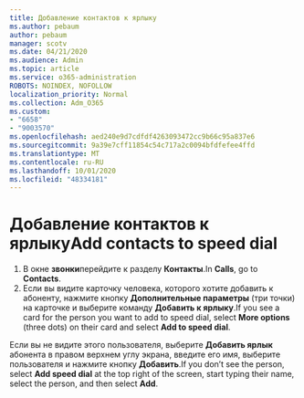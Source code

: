 ```yaml
---
title: Добавление контактов к ярлыку
ms.author: pebaum
author: pebaum
manager: scotv
ms.date: 04/21/2020
ms.audience: Admin
ms.topic: article
ms.service: o365-administration
ROBOTS: NOINDEX, NOFOLLOW
localization_priority: Normal
ms.collection: Adm_O365
ms.custom:
- "6658"
- "9003570"
ms.openlocfilehash: aed240e9d7cdfdf4263093472cc9b66c95a837e6
ms.sourcegitcommit: 9a39e7cff11854c54c717a2c0094bfdfefee4ffd
ms.translationtype: MT
ms.contentlocale: ru-RU
ms.lasthandoff: 10/01/2020
ms.locfileid: "48334181"
---
```

# <a name="add-contacts-to-speed-dial"></a><span data-ttu-id="23969-102">Добавление контактов к ярлыку</span><span class="sxs-lookup"><span data-stu-id="23969-102">Add contacts to speed dial</span></span>

1. <span data-ttu-id="23969-103">В окне  **звонки**перейдите к разделу  **Контакты**.</span><span class="sxs-lookup"><span data-stu-id="23969-103">In  **Calls**, go to  **Contacts**.</span></span>
2. <span data-ttu-id="23969-104">Если вы видите карточку человека, которого хотите добавить к абоненту, нажмите кнопку  **Дополнительные параметры**  (три точки) на карточке и выберите команду  **Добавить к ярлыку**.</span><span class="sxs-lookup"><span data-stu-id="23969-104">If you see a card for the person you want to add to speed dial, select  **More options**  (three dots) on their card and select  **Add to speed dial**.</span></span>

<span data-ttu-id="23969-105">Если вы не видите этого пользователя, выберите  **Добавить ярлык**  абонента в правом верхнем углу экрана, введите его имя, выберите пользователя и нажмите кнопку  **Добавить**.</span><span class="sxs-lookup"><span data-stu-id="23969-105">If you don’t see the person, select  **Add speed dial**  at the top right of the screen, start typing their name, select the person, and then select  **Add**.</span></span>
